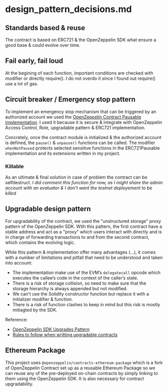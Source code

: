 # design_pattern_decisions.md

## Standards based & reuse

The contract is based on ERC721 & the OpenZeppelin SDK what ensure a good base & could evolve over time.

## Fail early, fail loud

At the begining of each function, important conditions are checked with modifier or directly  require().
I do not overdo it since I found out require() use a lot of gas.


## Circuit breaker / Emergency stop pattern 
To implement an emergency stop mechanism that can be triggered by an authorized account we used the [OpenZeppelin Contract Pausable implementation](https://github.com/OpenZeppelin/openzeppelin-contracts-ethereum-package/blob/master/contracts/lifecycle/Pausable.sol).
I used it because it is secure & integrate with OpenZeppelin Access Control, Role, upgradable pattern & ERC721 implementation.

Concretely, once the contract module is initialized & the authorized account is defined, the `pause()` & `unpause()` functions can be called.
The modifier `whenNotPaused` protects selected sensitive functions in the ERC721Pausable implementation and its extensions written in my project. 

### Killable

As an ultimate & final solution in case of problem the contract can be selfdestruct.
*I did comment this function for now, as I might share the admin account with an evaluator & I don't want the testnet deployement to be killed*

## Upgradable design pattern

For upgradability of the contract, we used the "unstructured storage" proxy pattern of the OpenZeppelin SDK. 
With this pattern, the first contract have a stable address and act as a "proxy" which users interact with directly and is in charge of forwarding transactions to and from the second contract, which contains the evolving logic.

While this pattern & implementation offer many advantages (...), it comes with a number of limitations and pitfall that need to be understood and taken into account:

- The implementation make use of the EVM’s `delegatecall` opcode which executes the callee’s code in the context of the caller’s state.
- There is a risk of storage collision, so need to make sure that the storage hierarchy is always appended but not modified.
- We can't use the Solidity constructor function but replace it with a initializer modifier & function. 
- There is a risk of function clashes to keep in mind but this risk is mostly mitiagted by the SDK.

Reference: 
- [OpenZeppelin SDK Upgrades Pattern](https://docs.openzeppelin.com/sdk/2.6/pattern)
- [Rules to follow when writting upgradable contracts](https://docs.openzeppelin.com/sdk/2.6/writing-contracts#modifying-your-contracts)


## Ethereum Package
This project uses `@openzeppelin/contracts-ethereum-package` which is a fork of OpenZeppelin Contract set up as a reusable Ethereum Package so we can reuse any of the pre-deployed on-chain contracts by simply linking to them using the OpenZeppelin SDK.
It is also necessary for contract upgradability.


